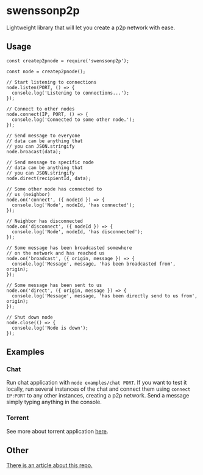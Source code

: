 # swenssonp2p

Lightweight library that will let you create a p2p network with ease.

## Usage

```
const createp2pnode = require('swenssonp2p');

const node = createp2pnode();

// Start listening to connections
node.listen(PORT, () => {
  console.log('Listening to connections...');
});

// Connect to other nodes
node.connect(IP, PORT, () => {
  console.log('Connected to some other node.');
});

// Send message to everyone
// data can be anything that
// you can JSON.stringify
node.broacast(data);

// Send message to specific node
// data can be anything that
// you can JSON.stringify
node.direct(recipientId, data);

// Some other node has connected to
// us (neighbor)
node.on('connect', ({ nodeId }) => {
  console.log('Node', nodeId, 'has connected');
});

// Neighbor has disconnected
node.on('disconnect', ({ nodeId }) => {
  console.log('Node', nodeId, 'has disconnected');
});

// Some message has been broadcasted somewhere
// on the network and has reached us
node.on('broadcast', ({ origin, message }) => {
  console.log('Message', message, 'has been broadcasted from', origin);
});

// Some message has been sent to us
node.on('direct', ({ origin, message }) => {
  console.log('Message', message, 'has been directly send to us from', origin);
});

// Shut down node
node.close(() => {
  console.log('Node is down');
});
```

## Examples

### Chat

Run chat application with `node examples/chat PORT`. If you want to test it locally, run several instances of the chat and connect them using `connect IP:PORT` to any other instances, creating a p2p network. Send a message simply typing anything in the console.

### Torrent

See more about torrent application [here](https://github.com/swensson/swenssonp2p/tree/master/examples/torrent).

## Other

[There is an article about this repo.](https://dev.to/swensson/create-a-p2p-network-with-node-from-scratch-1pah)
